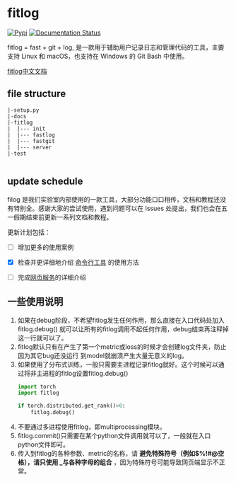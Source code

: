 # fitlog
[![Pypi](https://img.shields.io/pypi/v/fitlog.svg)](https://pypi.org/project/fitlog)
[![Documentation Status](https://readthedocs.org/projects/fitlog/badge/?version=latest)](http://fitlog.readthedocs.io/?badge=latest)

fitlog = fast + git + log, 是一款用于辅助用户记录日志和管理代码的工具，主要支持 Linux 和 macOS，也支持在 Windows 的 Git Bash 中使用。 

[fitlog中文文档](https://fitlog.readthedocs.io/zh/latest/)

## file structure
```
|-setup.py
|-docs
|-fitlog
|  |--- init
|  |--- fastlog
|  |--- fastgit
|  |--- server
|-test
  
```

## update schedule

filog 是我们实验室内部使用的一款工具，大部分功能口口相传，文档和教程还没有特别全。感谢大家的尝试使用，遇到问题可以在 Issues 处提出，我们也会在五一假期结束前更新一系列文档和教程。

更新计划包括：

- [ ] 增加更多的使用案例
- [x] 检查并更详细地介绍 [命令行工具](https://fitlog.readthedocs.io/zh/latest/user/command_line.html) 的使用方法
- [ ] 完成[网页服务](https://fitlog.readthedocs.io/zh/latest/user/website.html)的详细介绍


## 一些使用说明
1. 如果在debug阶段，不希望fitlog发生任何作用，那么直接在入口代码处加入fitlog.debug()
就可以让所有的fitlog调用不起任何作用，debug结束再注释掉这一行就可以了。  
2. fitlog默认只有在产生了第一个metric或loss的时候才会创建log文件夹，防止因为其它bug还没运行
到model就崩溃产生大量无意义的log。
3. 如果使用了分布式训练，一般只需要主进程记录fitlog就好。这个时候可以通过将非主进程的fitlog设置fitlog.debug()
    ```python
    import torch
    import fitlog
    
    if torch.distributed.get_rank()>0:
        fitlog.debug()
    ```
4. 不要通过多进程使用fitlog，即multiprocessing模块。
5. fitlog.commit()只需要在某个python文件调用就可以了，一般就在入口python文件即可。 
6. 传入到fitlog的各种参数、metric的名称，请 **避免特殊符号（例如$%!#@空格），请只使用
_与各种字母的组合** ，因为特殊符号可能导致网页端显示不正常。
